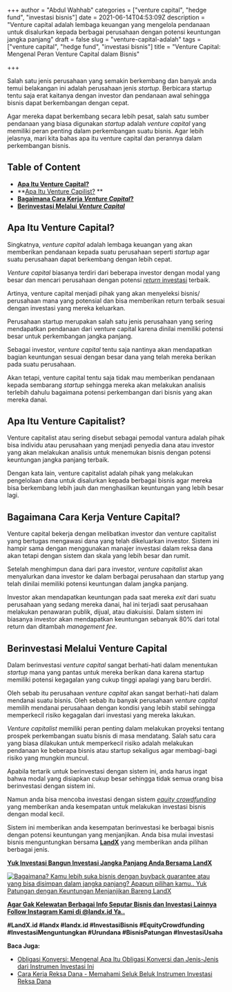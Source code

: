 +++
author = "Abdul Wahhab"
categories = ["venture capital", "hedge fund", "investasi bisnis"]
date = 2021-06-14T04:53:09Z
description = "Venture capital adalah lembaga keuangan yang mengelola pendanaan untuk disalurkan kepada berbagai perusahaan dengan potensi keuntungan jangka panjang"
draft = false
slug = "venture-capital-adalah"
tags = ["venture capital", "hedge fund", "investasi bisnis"]
title = "Venture Capital: Mengenal Peran Venture Capital dalam Bisnis"

+++


Salah satu jenis perusahaan yang semakin berkembang dan banyak anda temui belakangan ini adalah perusahaan jenis _startup_. Berbicara startup tentu saja erat kaitanya dengan investor dan pendanaan awal sehingga bisnis dapat berkembangan dengan cepat.

Agar mereka dapat berkembang secara lebih pesat, salah satu sumber pendanaan yang biasa digunakan _startup_ adalah _venture capital_ yang memiliki peran penting dalam perkembangan suatu bisnis. Agar lebih jelasnya, mari kita bahas apa itu venture capital dan perannya dalam perkembangan bisnis.

## Table of Content

* **[Apa Itu Venture Capital?](#apa-itu-venture-capital)**
* **[Apa Itu Venture Capilist?](#apa-itu-venture-capitalist) **
* [**Bagaimana Cara Kerja** _**Venture Capital**_**?**](#bagaimana-cara-kerja-venture-capital )
* [**Berinvestasi Melalui** _**Venture Capital**_](#berinvestasi-melalui-venture-capital)

## Apa Itu Venture Capital?

Singkatnya, _venture capital_ adalah lembaga keuangan yang akan memberikan pendanaan kepada suatu perusahaan seperti _startup_ agar suatu perusahaan dapat berkembang dengan lebih cepat.

_Venture capital_ biasanya terdiri dari beberapa investor dengan modal yang besar dan mencari perusahaan dengan potensi [_return_ investasi](https://landx.id/) terbaik.

Artinya, venture capital menjadi pihak yang akan menyeleksi bisnis/ perusahaan mana yang potensial dan bisa memberikan return terbaik sesuai dengan investasi yang mereka keluarkan.

Perusahaan startup merupakan salah satu jenis perusahaan yang sering mendapatkan pendanaan dari venture capital karena dinilai memiliki potensi besar untuk perkembangan jangka panjang.

Sebagai investor, _venture capital_ tentu saja nantinya akan mendapatkan bagian keuntungan sesuai dengan besar dana yang telah mereka berikan pada suatu perusahaan.

Akan tetapi, venture capital tentu saja tidak mau memberikan pendanaan kepada sembarang _startup_ sehingga mereka akan melakukan analisis terlebih dahulu bagaimana potensi perkembangan dari bisnis yang akan mereka danai.

## Apa Itu Venture Capitalist?

Venture capitalist atau sering disebut sebagai pemodal vantura adalah pihak bisa individu atau perusahaan yang menjadi penyedia dana atau investor yang akan melakukan analisis untuk menemukan bisnis dengan potensi keuntungan jangka panjang terbaik.

Dengan kata lain, venture capitalist adalah pihak yang melakukan pengelolaan dana untuk disalurkan kepada berbagai bisnis agar mereka bisa berkembang lebih jauh dan menghasilkan keuntungan yang lebih besar lagi.

## Bagaimana Cara Kerja Venture Capital?

Venture capital bekerja dengan melibatkan investor dan venture capitalist yang bertugas mengawasi dana yang telah dikeluarkan investor. Sistem ini hampir sama dengan menggunakan manajer investasi dalam reksa dana akan tetapi dengan sistem dan skala yang lebih besar dan rumit.

Setelah menghimpun dana dari para investor, _venture capitalist_ akan menyalurkan dana investor ke dalam berbagai perusahaan dan startup yang telah dinilai memiliki potensi keuntungan dalam jangka panjang.

Investor akan mendapatkan keuntungan pada saat mereka _exit_ dari suatu perusahaan yang sedang mereka danai, hal ini terjadi saat perusahaan melakukan penawaran publik, dijual, atau diakuisisi. Dalam sistem ini biasanya investor akan mendapatkan keuntungan sebanyak 80% dari total return dan ditambah _management fee_.

## Berinvestasi Melalui Venture Capital

Dalam berinvestasi _venture capital_ sangat berhati-hati dalam menentukan _startup_ mana yang pantas untuk mereka berikan dana karena startup memiliki potensi kegagalan yang cukup tinggi apalagi yang baru berdiri.

Oleh sebab itu perusahaan _venture capital_ akan sangat berhati-hati dalam mendanai suatu bisnis. Oleh sebab itu banyak perusahaan _venture capital_ memilih mendanai perusahaan dengan kondisi yang lebih stabil sehingga memperkecil risiko kegagalan dari investasi yang mereka lakukan.

_Venture capitalist_ memiliki peran penting dalam melakukan proyeksi tentang prospek perkembangan suatu bisnis di masa mendatang. Salah satu cara yang biasa dilakukan untuk memperkecil risiko adalah melakukan pendanaan ke beberapa bisnis atau startup sekaligus agar membagi-bagi risiko yang mungkin muncul.

Apabila tertarik untuk berinvestasi dengan sistem ini, anda harus ingat bahwa modal yang disiapkan cukup besar sehingga tidak semua orang bisa berinvestasi dengan sistem ini.

Namun anda bisa mencoba investasi dengan sistem _[equity crowdfunding](https://landx.id/)_ yang memberikan anda kesempatan untuk melakukan investasi bisnis dengan modal kecil.

Sistem ini memberikan anda kesempatan berinvestasi ke berbagai bisnis dengan potensi keuntungan yang menjanjikan. Anda bisa mulai investasi bisnis menguntungkan bersama **[LandX](https://landx.id/)** yang memberikan anda pilihan berbagai jenis.

**[Yuk Investasi Bangun Investasi Jangka Panjang Anda Bersama LandX](https://landx.id/)**

[![Bagaimana? Kamu lebih suka bisnis dengan buyback guarantee atau yang bisa disimpan dalam jangka panjang? Apapun pilihan kamu.. Yuk Patungan  dengan Keuntungan Menjanjikan Bareng LandX](https://accountgram-production.sfo2.cdn.digitaloceanspaces.com/landx_ghost/2021/10/Equity-Crowdfunding-di-Indonesia-1--3.png)](https://landx.id/project/#/ximi)

**[Agar Gak Kelewatan Berbagai Info Seputar Bisnis dan Investasi Lainnya Follow Instagram Kami di @landx.id Ya..](https://instagram.com/landx.id?utm_medium=copy_link)**

**#LandX.id    #landx         #landx.id    #InvestasiBisnis    #EquityCrowdfunding    #InvestasiMenguntungkan    #Urundana    #BisnisPatungan    #InvestasiUsaha**

**Baca Juga:**

* [Obligasi Konversi: Mengenal Apa Itu Obligasi Konversi dan Jenis-Jenis dari Instrumen Investasi Ini](https://landx.id/blog/obligasi-konversi/)
* [Cara Kerja Reksa Dana - Memahami Seluk Beluk Instrumen Investasi Reksa Dana](https://landx.id/blog/cara-kerja-reksa-dana/)

